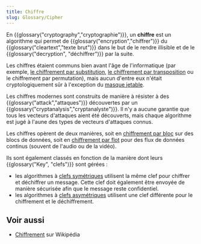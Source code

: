 ```yaml
---
title: Chiffre
slug: Glossary/Cipher
---
```


En {{glossary("cryptography","cryptographie")}}, un **chiffre** est un algorithme qui permet de {{glossary("encryption","chiffrer")}} du {{glossary("cleartext","texte brut")}} dans le but de le rendre illisible et de le {{glossary("decryption", "déchiffrer")}} par la suite.

Les chiffres étaient communs bien avant l'âge de l'informatique (par exemple, [le chiffrement par substitution](https://fr.wikipedia.org/wiki/Chiffrement_par_substitution), [le chiffrement par transposition](https://fr.wikipedia.org/wiki/Chiffrement_par_transposition) ou le chiffrement par permutation), mais aucun d'entre eux n'était cryptologiquement sûr à l'exception du [masque jetable](https://fr.wikipedia.org/wiki/Masque_jetable).

Les chiffres modernes sont construits de manière à résister à des {{glossary("attack","attaques")}} découvertes par un {{glossary("cryptanalysis","cryptanalyste")}}. Il n'y a aucune garantie que tous les vecteurs d'attaques aient été découverts, mais chaque algorithme est jugé à l'aune des types de vecteurs d'attaques connus.

Les chiffres opèrent de deux manières, soit en [chiffrement par bloc](https://fr.wikipedia.org/wiki/Chiffrement_par_bloc) sur des blocs de données, soit en [chiffrement par flot](https://fr.wikipedia.org/wiki/Chiffrement_de_flux) pour des flux de données continus (souvent de l'audio ou de la vidéo).

Ils sont également classés en fonction de la manière dont leurs {{glossary("Key", "clefs")}} sont gérées :

- les algorithmes à [clefs symétriques](https://fr.wikipedia.org/wiki/Cryptographie_symétrique) utilisent la même clef pour chiffrer et déchiffrer un message. Cette clef doit également être envoyée de manière sécurisée afin que le message reste confidentiel.
- les algorithmes à [clefs asymétriques](https://fr.wikipedia.org/wiki/Cryptographie_asymétrique) utilisent une clef différente pour le chiffrement et le déchiffrement.

## Voir aussi

- [Chiffrement](https://fr.wikipedia.org/wiki/Chiffrement) sur Wikipédia
